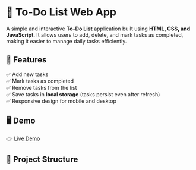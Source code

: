 # 📝 To-Do List Web App

A simple and interactive **To-Do List** application built using **HTML, CSS, and JavaScript**. It allows users to add, delete, and mark tasks as completed, making it easier to manage daily tasks efficiently.

## 🚀 Features

✅ Add new tasks  
✅ Mark tasks as completed  
✅ Remove tasks from the list  
✅ Save tasks in **local storage** (tasks persist even after refresh)  
✅ Responsive design for mobile and desktop  

## 🖥️ Demo

👉 [Live Demo](https://chaitu1277.github.io/Todos_List/) 

## 📂 Project Structure

